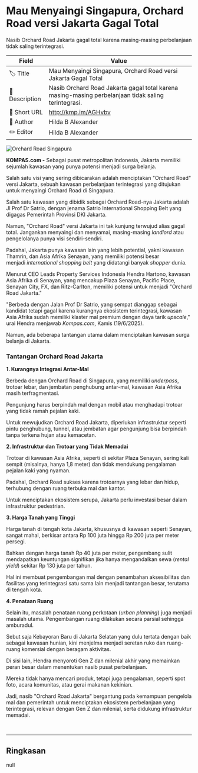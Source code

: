# Mau Menyaingi Singapura, Orchard Road versi Jakarta Gagal Total

Nasib Orchard Road Jakarta gagal total karena masing-masing perbelanjaan tidak saling terintegrasi.

| Field         | Value                                                       |
|---------------|-------------------------------------------------------------|
| 🏷️ Title       | Mau Menyaingi Singapura, Orchard Road versi Jakarta Gagal Total |
| 📝 Description | Nasib Orchard Road Jakarta gagal total karena masing-masing perbelanjaan tidak saling terintegrasi. |
| 🔗 Short URL   | http://kmp.im/AGHvbv |
| 👤 Author      | Hilda B Alexander |
| ✏️ Editor      | Hilda B Alexander |

![Orchard Road Singapura](https://asset.kompas.com/crops/Tmuyr3ismxImPWvObua56crEKj4=/29x0:970x627/750x500/data/photo/2021/12/12/61b5ff075b397.png)

**KOMPAS.com -** Sebagai pusat metropolitan Indonesia, Jakarta memiliki sejumlah kawasan yang punya potensi menjadi surga belanja.

Salah satu visi yang sering dibicarakan adalah menciptakan \"Orchard Road\" versi Jakarta, sebuah kawasan perbelanjaan terintegrasi yang ditujukan untuk menyaingi Orchard Road di Singapura.

Salah satu kawasan yang dibidik sebagai Orchard Road-nya Jakarta adalah Jl Prof Dr Satrio, dengan jenama Satrio International Shopping Belt yang digagas Pemerintah Provinsi DKI Jakarta.

Namun, \"Orchard Road\" versi Jakarta ini tak kunjung terwujud alias gagal total. Jangankan menyaingi dan menyamai, masing-masing *landlord* atau pengelolanya punya visi sendiri-sendiri.

Padahal, Jakarta punya kawasan lain yang lebih potential, yakni kawasan Thamrin, dan Asia Afrika Senayan, yang memiliki potensi besar menjadi *international shopping belt* yang didatangi banyak *shopper* dunia.

Menurut CEO Leads Property Services Indonesia Hendra Hartono, kawasan Asia Afrika di Senayan, yang mencakup Plaza Senayan, Pacific Place, Senayan City, FX, dan Ritz-Carlton, memiliki potensi untuk menjadi \"Orchard Road Jakarta.\"

\"Berbeda dengan Jalan Prof Dr Satrio, yang sempat dianggap sebagai kandidat tetapi gagal karena kurangnya ekosistem terintegrasi, kawasan Asia Afrika sudah memiliki klaster mal premium dengan daya tarik *upscale*,\" urai Hendra menjawab *Kompas.com*, Kamis (19/6/2025).

Namun, ada beberapa tantangan utama dalam menciptakan kawasan surga belanja di Jakarta.

### **Tantangan Orchard Road Jakarta**

**1. Kurangnya Integrasi Antar-Mal**

Berbeda dengan Orchard Road di Singapura, yang memiliki *underpass*, trotoar lebar, dan jembatan penghubung antar-mal, kawasan Asia Afrika masih terfragmentasi.

Pengunjung harus berpindah mal dengan mobil atau menghadapi trotoar yang tidak ramah pejalan kaki.

Untuk mewujudkan Orchard Road Jakarta, diperlukan infrastruktur seperti pintu penghubung, tunnel, atau jembatan agar pengunjung bisa berpindah tanpa terkena hujan atau kemacetan.

**2. Infrastruktur dan Trotoar yang Tidak Memadai**

Trotoar di kawasan Asia Afrika, seperti di sekitar Plaza Senayan, sering kali sempit (misalnya, hanya 1,8 meter) dan tidak mendukung pengalaman pejalan kaki yang nyaman.

Padahal, Orchard Road sukses karena trotoarnya yang lebar dan hidup, terhubung dengan ruang terbuka mal dan kantor.

Untuk menciptakan ekosistem serupa, Jakarta perlu investasi besar dalam infrastruktur pedestrian.

**3. Harga Tanah yang Tinggi**

Harga tanah di tengah kota Jakarta, khususnya di kawasan seperti Senayan, sangat mahal, berkisar antara Rp 100 juta hingga Rp 200 juta per meter persegi.

Bahkan dengan harga tanah Rp 40 juta per meter, pengembang sulit mendapatkan keuntungan signifikan jika hanya mengandalkan sewa (*rental yield*) sekitar Rp 130 juta per tahun.

Hal ini membuat pengembangan mal dengan penambahan aksesibilitas dan fasilitas yang terintegrasi satu sama lain menjadi tantangan besar, terutama di tengah kota.

**4. Penataan Ruang**

Selain itu, masalah penataan ruang perkotaan (*urban planning*) juga menjadi masalah utama. Pengembangan ruang dilakukan secara parsial sehingga amburadul.

Sebut saja Kebayoran Baru di Jakarta Selatan yang dulu tertata dengan baik sebagai kawasan hunian, kini menjelma menjadi seretan ruko dan ruang-ruang komersial dengan beragam aktivitas.

Di sisi lain, Hendra menyoroti Gen Z dan milenial akhir yang memainkan peran besar dalam menentukan nasib pusat perbelanjaan.

Mereka tidak hanya mencari produk, tetapi juga pengalaman, seperti spot foto, acara komunitas, atau gerai makanan kekinian.

Jadi, nasib \"Orchard Road Jakarta\" bergantung pada kemampuan pengelola mal dan pemerintah untuk menciptakan ekosistem perbelanjaan yang terintegrasi, relevan dengan Gen Z dan milenial, serta didukung infrastruktur memadai.

 

---
## Ringkasan

null
